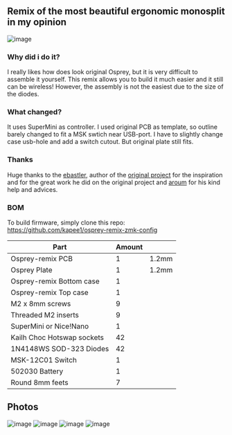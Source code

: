 ## Remix of the most beautiful ergonomic monosplit in my opinion
![image](https://github.com/kapee1/osprey-remix/assets/98476799/7af3c1bf-97a7-4ac2-a302-70dc6560787c)


### Why did i do it? 
I really likes how does look original Osprey, but it is very difficult to assemble it yourself. This remix allows you to build it much easier and it still can be wireless! However, the assembly is not the easiest due to the size of the diodes.
### What changed? 
It uses SuperMini as controller. I used original PCB as template, so outline barely changed to fit a MSK swtich near USB-port. I have to slightly change case usb-hole and add a switch cutout. But original plate still fits. 
### Thanks
Huge thanks to the [ebastler](https://github.com/ebastler), author of the [original project](https://github.com/ebastler/osprey) for the inspiration and for the great work he did on the original project and [aroum](https://github.com/aroum) for his kind help and advices. 
### BOM
To build firmware, simply clone this repo: https://github.com/kapee1/osprey-remix-zmk-config

| Part    |  Amount   |     |
| --- | --- | --- |
|   Osprey-remix PCB         |  1  |  1.2mm   |
|   Osprey Plate             |  1  |  1.2mm   |
|   Osprey-remix Bottom case |   1  |     |
|   Osprey-remix Top case    |   1  |     |
|   M2 x 8mm screws          |  9   |     |
|   Threaded M2 inserts      |  9   |     |
|   SuperMini or Nice!Nano   |  1   |     |
|   Kailh Choc Hotswap sockets    |  42   |     |
|   1N4148WS SOD-323 Diodes   |  42  |     |
|   MSK-12C01 Switch         |  1   |     |
|   502030 Battery           |  1   |     |
|   Round 8mm feets          |  7   |     |

## Photos 
![image](https://github.com/kapee1/osprey-remix/assets/98476799/f9d97fd5-ff02-4542-aa37-595043b259ee)
![image](https://github.com/kapee1/osprey-remix/assets/98476799/337d100a-d248-472c-b0d9-0702cad75357)
![image](https://github.com/kapee1/osprey-remix/assets/98476799/841664bf-274e-488f-8ada-b66fbe2fb6ad)
![image](https://github.com/kapee1/osprey-remix/assets/98476799/04fc3f92-1b0f-44a0-996c-a24b170fd9bd)

